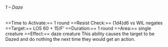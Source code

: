 ###### 1 – Daze
==Time to Activate:== 1 round
==Resist Check:== (1d4)d6 vs WIL negates
==Target:== LOS 60 + 15/F’
==Duration:== 1 round
==Area:== single creature
==Effect:== daze creature
This ability causes the target to be Dazed and do nothing the next time they would get an action.
